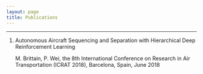 ```yaml
---
layout: page
title: Publications
---
```



----

1. Autonomous Aircraft Sequencing and Separation with Hierarchical Deep Reinforcement Learning

   M. Brittain, P. Wei, the 8th International Conference on Research in Air Transportation (ICRAT 2018), Barcelona, Spain, June 2018
